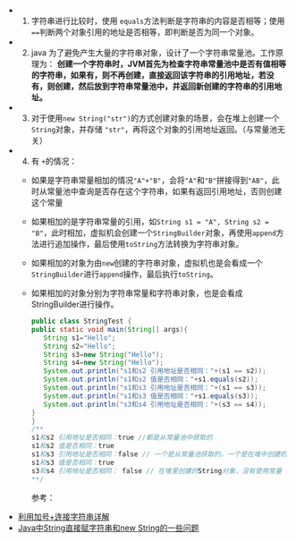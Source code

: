 - 1. 字符串进行比较时，使用 `equals`方法判断是字符串的内容是否相等；使用 `==`判断两个对象引用的地址是否相等，即判断是否为同一个对象。
- 2. java 为了避免产生大量的字符串对象，设计了一个字符串常量池。工作原理为： **创建一个字符串时，JVM首先为检查字符串常量池中是否有值相等的字符串，如果有，则不再创建，直接返回该字符串的引用地址，若没有，则创建，然后放到字符串常量池中，并返回新创建的字符串的引用地址。**
- 3. 对于使用`new String("str")`的方式创建对象的场景，会在堆上创建一个 `String`对象，并存储 `"str"`，再将这个对象的引用地址返回。（与常量池无关）
- 4. 有 `+`的情况：
	- 如果是字符串常量相加的情况`"A"+"B"`，会将`"A"`和`"B"`拼接得到`"AB"`，此时从常量池中查询是否存在这个字符串，如果有返回引用地址，否则创建这个常量
	- 如果相加的是字符串常量的引用，如`String s1 = "A", String s2 = "B"`，此时相加，虚拟机会创建一个`StringBuilder`对象，再使用`append`方法进行追加操作，最后使用`toString`方法转换为字符串对象。
	- 如果相加的对象为由`new`创建的字符串对象，虚拟机也是会看成一个`StringBuilder`进行`append`操作，最后执行`toString`。
	- 如果相加的对象分别为字符串常量和字符串对象，也是会看成StringBuilder进行操作。
	  
	  ```java
	  public class StringTest {
	  public static void main(String[] args){
	     String s1="Hello";
	     String s2="Hello";
	     String s3=new String("Hello");
	     String s4=new String("Hello");
	     System.out.println("s1和s2 引用地址是否相同："+(s1 == s2));
	     System.out.println("s1和s2 值是否相同："+s1.equals(s2));
	     System.out.println("s1和s3 引用地址是否相同："+(s1 == s3));
	     System.out.println("s1和s3 值是否相同："+s1.equals(s3));
	     System.out.println("s3和s4 引用地址是否相同："+(s3 == s4));
	  }
	  }
	  /**
	  s1和s2 引用地址是否相同：true //都是从常量池中获取的
	  s1和s2 值是否相同：true
	  s1和s3 引用地址是否相同：false // 一个是从常量池获取的，一个是在堆中创建的
	  s1和s3 值是否相同：true
	  s3和s4 引用地址是否相同： false // 在堆里创建的String对象，没有使用常量
	  **/
	  ```
	  
	  参考：
- [利用加号+连接字符串详解](https://www.cnblogs.com/duzhentong/p/7816566.html)
- [Java中String直接赋字符串和new String的一些问题](https://www.cnblogs.com/wkfvawl/p/11656137.html)